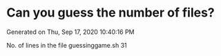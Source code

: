 # Can you guess the number of files?

Generated on
Thu, Sep 17, 2020 10:40:16 PM

No. of lines in the file guessinggame.sh
31
